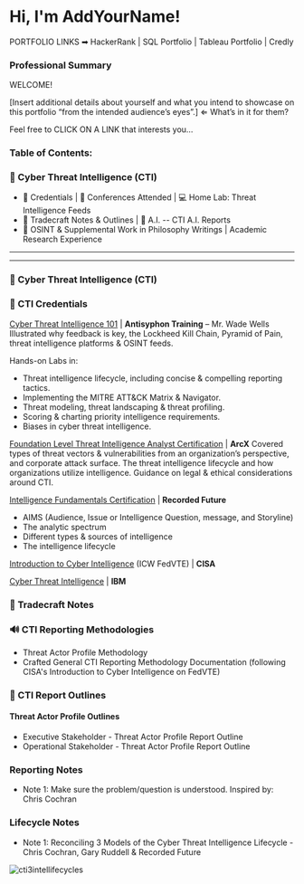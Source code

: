 # Hi, I'm AddYourName!

PORTFOLIO LINKS ➡ HackerRank | SQL Portfolio | Tableau Portfolio | Credly

### Professional Summary

WELCOME!

[Insert additional details about yourself and what you intend to showcase on this portfolio “from the intended audience’s eyes”.] ⇐ What’s in it for them?

Feel free to CLICK ON A LINK that interests you…

### Table of Contents:

### 🔗 Cyber Threat Intelligence (CTI)

- 📜 Credentials | 🎤 Conferences Attended | 💻 Home Lab: Threat Intelligence Feeds
- 📝 Tradecraft Notes & Outlines | 🤖 A.I. -- CTI A.I. Reports
- 📲 OSINT & Supplemental Work in Philosophy Writings | Academic Research Experience

------------
------------

### 🔗 Cyber Threat Intelligence (CTI)

<h3>📜 CTI Credentials</h3> 

<ins>Cyber Threat Intelligence 101</ins> | <b>Antisyphon Training</b> – Mr. Wade Wells <br />
Illustrated why feedback is key, the Lockheed Kill Chain, Pyramid of Pain, threat intelligence platforms & OSINT feeds.

Hands-on Labs in:

- Threat intelligence lifecycle, including concise & compelling reporting tactics.
- Implementing the MITRE ATT&CK Matrix & Navigator.
- Threat modeling, threat landscaping & threat profiling.
- Scoring & charting priority intelligence requirements.
- Biases in cyber threat intelligence.

<ins>Foundation Level Threat Intelligence Analyst Certification</ins> | <b>ArcX</b>
Covered types of threat vectors & vulnerabilities from an organization’s perspective, and corporate attack surface. The threat intelligence lifecycle and how organizations utilize intelligence. Guidance on legal & ethical considerations around CTI.

<ins>Intelligence Fundamentals Certification</ins> | <b>Recorded Future</b>
- AIMS (Audience, Issue or Intelligence Question, message, and Storyline)
- The analytic spectrum
- Different types & sources of intelligence
- The intelligence lifecycle

<ins>Introduction to Cyber Intelligence</ins> (ICW FedVTE) | <b>CISA</b>

<ins>Cyber Threat Intelligence</ins> | <b>IBM</b>

### 📝 Tradecraft Notes

### 🔊 CTI Reporting Methodologies
- Threat Actor Profile Methodology
- Crafted General CTI Reporting Methodology Documentation (following CISA's Introduction to Cyber Intelligence on FedVTE)

### 📜 CTI Report Outlines

#### Threat Actor Profile Outlines
- Executive Stakeholder - Threat Actor Profile Report Outline
- Operational Stakeholder - Threat Actor Profile Report Outline

### Reporting Notes
- Note 1: Make sure the problem/question is understood. Inspired by: Chris Cochran

### Lifecycle Notes

- Note 1: Reconciling 3 Models of the Cyber Threat Intelligence Lifecycle - Chris Cochran, Gary Ruddell & Recorded Future

![cti3intellifecycles](https://github.com/user-attachments/assets/1ddfbf79-197d-4636-a235-fdc84f3e7fd1)



